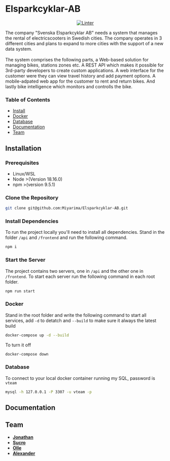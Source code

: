 # Elsparkcyklar-AB

<div align="center">

[![Linter](https://github.com/Miyarima/Elsparkcyklar-AB/actions/workflows/super-linter.yml/badge.svg)](https://github.com/Miyarima/Elsparkcyklar-AB/actions/workflows/super-linter.yml)

</div>
The company "Svenska Elsparkcyklar AB" needs a system that manages the rental of electricscooters in Swedish cities. The company operates in 3 different cities and plans to expand to more cities with the support of a new data system.
<br><br>
The system comprises the following parts, a Web-based solution for managing bikes, stations zones etc. 
A REST API which makes it possible for 3rd-party developers to create custom applications. 
A web interface for the customer were they can view travel history and add payment options. 
A mobile-adpated web app for the customer to rent and return bikes.
And lastly bike intelligence which monitors and controlls the bike.

### Table of Contents

-   [Install](#installation)
-   [Docker](#docker)
-   [Database](#database)
-   [Documentation](#documentation)
-   [Team](#team)

## Installation

### Prerequisites

-   Linux/WSL
-   Node >(Version 18.16.0)
-   npm >(version 9.5.1)

### Clone the Repository

```bash
git clone git@github.com:Miyarima/Elsparkcyklar-AB.git
```

### Install Dependencies

To run the project locally you'll need to install all dependencies. Stand in the folder `/api` and `/frontend` and run the following command.

```bash
npm i
```

### Start the Server

The project contains two servers, one in `/api` and the other one in `/frontend`. To start each server run the following command in each root folder.

```bash
npm run start
```

### Docker

Stand in the root folder and write the following command to start all services, add `-d` to detatch and `--build` to make sure it always the latest build

```bash
docker-compose up -d --build
```

To turn it off

```bash
docker-compose down
```

### Database

To connect to your local docker container running my SQL, password is `vteam`

```bash
mysql -h 127.0.0.1 -P 3307 -u vteam -p
```

## Documentation

## Team

-   [**Jonathan**](https://github.com/Miyarima)
-   [**Sucro**](https://github.com/susm92)
-   [**Olle**](https://github.com/deadbacteria8)
-   [**Alexander**](https://github.com/A-Norre)
